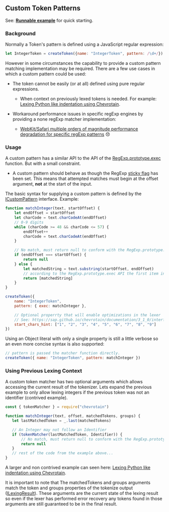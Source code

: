 ## Custom Token Patterns

See: [**Runnable example**](https://github.com/SAP/chevrotain/blob/master/examples/lexer/custom_patterns/custom_patterns.js) for quick starting.

### Background

Normally a Token's pattern is defined using a JavaScript regular expression:

```JavaScript
let IntegerToken = createToken({name: "IntegerToken", pattern: /\d+/})
```

However in some circumstances the capability to provide a custom pattern matching implementation may be required.
There are a few use cases in which a custom pattern could be used:

*   The token cannot be easily (or at all) defined using pure regular expressions.

    *   When context on previously lexed tokens is needed.
        For example: [Lexing Python like indentation using Chevrotain](https://github.com/SAP/chevrotain/blob/master/examples/lexer/python_indentation/python_indentation.js).

*   Workaround performance issues in specific regExp engines by providing a none regExp matcher implementation:
    *   [WebKit/Safari multiple orders of magnitude performance degradation for specific regExp patterns](https://bugs.webkit.org/show_bug.cgi?id=152578) 😞

### Usage

A custom pattern has a similar API to the API of the [RegExp.prototype.exec](https://developer.mozilla.org/en-US/docs/Web/JavaScript/Reference/Global_Objects/RegExp/exec)
function. But with a small constraint.

*   A custom pattern should behave as though the RegExp [sticky flag](https://developer.mozilla.org/en-US/docs/Web/JavaScript/Reference/Global_Objects/RegExp/sticky) has been set.
    This means that attempted matches must begin at the offset argument, **not** at the start of the input.

The basic syntax for supplying a custom pattern is defined by the [ICustomPattern](https://sap.github.io/chevrotain/documentation/3_1_0/interfaces/icustompattern.html) interface.
Example:

```JavaScript
function matchInteger(text, startOffset) {
    let endOffset = startOffset
    let charCode = text.charCodeAt(endOffset)
    // 0-9 digits
    while (charCode >= 48 && charCode <= 57) {
        endOffset++
        charCode = text.charCodeAt(endOffset)
    }

    // No match, must return null to conform with the RegExp.prototype.exec signature
    if (endOffset === startOffset) {
        return null
    } else {
        let matchedString = text.substring(startOffset, endOffset)
        // according to the RegExp.prototype.exec API the first item in the returned array must be the whole matched string.
        return [matchedString]
    }
}

createToken({
    name: "IntegerToken",
    pattern: { exec: matchInteger },

    // Optional properrty that will enable optimizations in the lexer
    // See: https://sap.github.io/chevrotain/documentation/3_1_0/interfaces/itokenconfig.html#start_chars_hint
    start_chars_hint: ["1", "2", "3", "4", "5", "6", "7", "8", "9"]
})
```

Using an Object literal with only a single property is still a little verbose so an even more concise syntax is also supported:

```JavaScript
// pattern is passed the matcher function directly.
createToken({ name: "IntegerToken", pattern: matchInteger })
```

### Using Previous Lexing Context

A custom token matcher has two optional arguments which allows accessing the current result of the tokenizer.
Lets expand the previous example to only allow lexing integers if the previous token was not an identifier (contrived example).

```JavaScript
const { tokenMatcher } = require("chevrotain")

function matchInteger(text, offset, matchedTokens, groups) {
   let lastMatchedToken = _.last(matchedTokens)

   // An Integer may not follow an Identifier
   if (tokenMatcher(lastMatchedToken, Identifier)) {
       // No match, must return null to conform with the RegExp.prototype.exec signature
       return null
   }
   // rest of the code from the example above...
}
```

A larger and non contrived example can seen here: [Lexing Python like indentation using Chevrotain](https://github.com/SAP/chevrotain/blob/master/examples/lexer/python_indentation/python_indentation.js).

It is important to note that The matchedTokens and groups arguments match the token and groups properties of the tokenize output ([ILexingResult](https://sap.github.io/chevrotain/documentation/3_1_0/interfaces/ilexingresult.html)).
These arguments are the current state of the lexing result so even if the lexer has performed error recovery any tokens found
in those arguments are still guaranteed to be in the final result.
